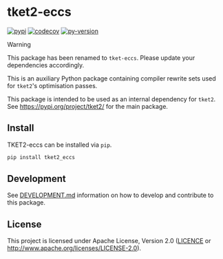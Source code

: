 # tket2-eccs

[![pypi][]](https://pypi.org/project/tket2-eccs/)
[![codecov][]](https://codecov.io/gh/CQCL/tket2)
[![py-version][]](https://pypi.org/project/tket2--eccs/)

  [codecov]: https://img.shields.io/codecov/c/gh/CQCL/tket2?logo=codecov
  [py-version]: https://img.shields.io/pypi/pyversions/tket2-eccs
  [pypi]: https://img.shields.io/pypi/v/tket2-eccs

> [!WARNING]
> This package has been renamed to `tket-eccs`. Please update your dependencies accordingly.

This is an auxiliary Python package containing compiler rewrite sets used for `tket2`'s optimisation passes.

This package is intended to be used as an internal dependency for `tket2`.
See https://pypi.org/project/tket2/ for the main package.


## Install

TKET2-eccs can be installed via `pip`.

```sh
pip install tket2_eccs
```

## Development

See [DEVELOPMENT.md] information on how to develop and contribute to this package.

  [DEVELOPMENT.md]: https://github.com/CQCL/tket2/blob/main/DEVELOPMENT.md


## License

This project is licensed under Apache License, Version 2.0 ([LICENCE][] or http://www.apache.org/licenses/LICENSE-2.0).

  [LICENCE]: https://github.com/CQCL/tket2/blob/main/LICENCE
